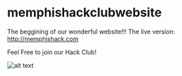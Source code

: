 # memphishackclubwebsite
The beggining of our wonderful website!!!
The live version:
http://memphishack.com

Feel Free to join our Hack Club!

![alt text](https://raw.githubusercontent.com/philip-hub/memphishackclubwebsite/main/code/images/tree.png)
